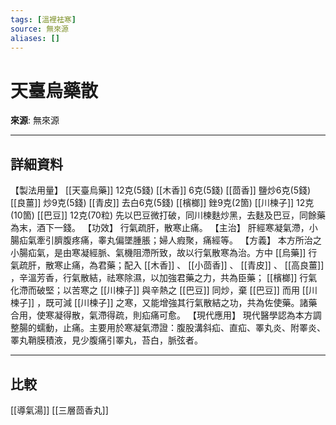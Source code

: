```yaml
---
tags: [溫裡袪寒]
source: 無來源
aliases: []
---
```


# 天臺烏藥散

**來源**: 無來源  

---

## 詳細資料
【製法用量】 [[天臺烏藥]] 12克(5錢) [[木香]] 6克(5錢) [[茴香]] 鹽炒6克(5錢) [[良薑]] 炒9克(5錢) [[青皮]] 去白6克(5錢) [[檳榔]] 銼9克(2箇) [[川楝子]] 12克(10箇) [[巴豆]] 12克(70粒)
先以巴豆微打破，同川楝麩炒黑，去麩及巴豆，同餘藥為末，酒下一錢。
【功效】
行氣疏肝，散寒止痛。
【主治】
肝經寒凝氣滯，小腸疝氣牽引臍腹疼痛，睾丸偏墜腫脹；婦人瘕聚，痛經等。
【方義】
本方所治之小腸疝氣，是由寒凝經脈、氣機阻滯所致，故以行氣散寒為治。方中 [[烏藥]] 行氣疏肝，散寒止痛，為君藥；配入 [[木香]] 、 [[小茴香]] 、 [[青皮]] 、 [[高良薑]] ，辛溫芳香，行氣散結，祛寒除濕，以加強君藥之力，共為臣藥； [[檳榔]] 行氣化滯而破堅；以苦寒之 [[川楝子]] 與辛熱之 [[巴豆]] 同炒，棄 [[巴豆]] 而用 [[川楝子]] ，既可減 [[川楝子]] 之寒，又能增強其行氣散結之功，共為佐使藥。諸藥合用，使寒凝得散，氣滯得疏，則疝痛可愈。
【現代應用】
現代醫學認為本方調整腸的蠕動，止痛。主要用於寒凝氣滯證：腹股溝斜疝、直疝、睪丸炎、附睪炎、睪丸鞘膜積液，見少腹痛引睪丸，苔白，脈弦者。

---

## 比較
[[導氣湯]]
[[三層茴香丸]]
